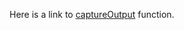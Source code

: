 Here is a link to [captureOutput] function.

<!--- MODULE /kotlinx-knit-test -->
<!--- INDEX kotlinx.knit.test -->

[captureOutput]: https://example.com/kotlinx-knit-test/kotlinx.knit.test/capture-output.html

<!--- END -->
